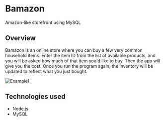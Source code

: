 # Bamazon
Amazon-like storefront using MySQL 

## Overview
Bamazon is an online store where you can buy a few very common household items.  Enter the item ID from the list of available products, and you will be asked how much of that item you'd like to buy.  Then the app will give you the cost.  Once you run the program again, the inventory will be updated to reflect what you just bought. 

![Example1](https://i.imgur.com/iLg199D.png)


## Technologies used
- Node.js
- MySQL

